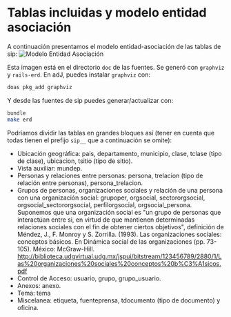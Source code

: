 # Tablas incluidas y modelo entidad asociación

A continuación presentamos el modelo entidad-asociación de las tablas de sip:
![Modelo Entidad Asociación](https://raw.githubusercontent.com/pasosdeJesus/sip/main/doc/erd.png)

Esta imagen está en el directorio `doc` de las fuentes. Se generó con 
`graphviz` y `rails-erd`. En adJ, puedes instalar `graphviz` con:
```sh
doas pkg_add graphviz
```
Y desde las fuentes de sip puedes generar/actualizar con:
```sh
bundle
make erd
```

Podríamos dividir las tablas en grandes bloques así (tener en cuenta que todas tienen el prefijo ```sip__``` que a continuación se omite):
- Ubicación geográfica: pais, departamento, municipio, clase, tclase (tipo de 
  clase), ubicacion, tsitio (tipo de sitio).
- Vista auxiliar: mundep.
- Personas y relaciones entre personas: persona, trelacion (tipo de relación 
  entre personas), persona_trelacion.
- Grupos de personas, organizaciones sociales y relación de una persona con 
  una organización social: grupoper, orgsocial, sectororgsocial, 
  orgsocial_sectororgsocial, perfilorgsocial, orgsocial_persona. 
  Suponemos que una organización social es "un grupo de personas 
  que interactúan entre si, en virtud de que mantienen determinadas 
  relaciones sociales con el fin de obtener ciertos objetivos",  definición 
  de Méndez, J., F. Monroy y S. Zorrilla. (1993). Las organizaciones 
  sociales: conceptos básicos. En Dinámica social de las organizaciones 
  (pp. 73-105). México: McGraw-Hill.
  <http://biblioteca.udgvirtual.udg.mx/jspui/bitstream/123456789/2880/1/Las%20organizaciones%20sociales%20conceptos%20b%C3%A1sicos.pdf>
- Control de Acceso: usuario, grupo, grupo_usuario.
- Anexos: anexo.
- Tema: tema
- Miscelanea: etiqueta, fuenteprensa, tdocumento (tipo de documento) y oficina.
